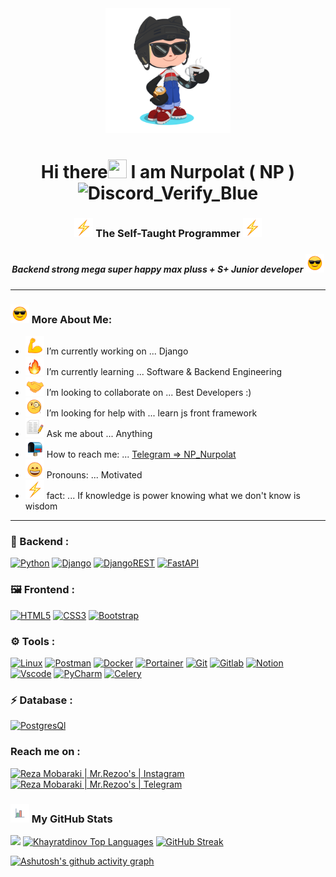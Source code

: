 
<div align="center">
    <img src="assets/images/GitHub.png" height="200" />
</div>

## <h1 align="center">Hi there<img src="https://media.giphy.com/media/hvRJCLFzcasrR4ia7z/giphy.gif" width="30" height="30"> I am Nurpolat ( NP ) <img src="https://emoji.gg/assets/emoji/9768-discord-verify-blue.gif" width="25px" height="25px" alt="Discord_Verify_Blue"></h1>

### <h3 align="center"><img src="assets/images/emoji/High-Voltage.gif" width="30" height="30"> The Self-Taught Programmer <img src="assets/images/emoji/High-Voltage.gif" width="30" height="30"></h3>
##### <h5 align="center"> Backend strong mega super happy max pluss + S+  Junior developer <img src="assets/images/emoji/smiling-face-with-sunglasses-1.gif" width="30" height="30"></h5>




---

### <img src="assets/images/emoji/smiling-face-with-sunglasses-1.gif" width="30" height="30">  More About Me:

- <img src="assets/images/emoji/Flexed-Biceps.gif" width="30" height="30"> I’m currently working on ... Django
- <img src="assets/images/emoji/fire-1.gif" width="30" height="30">  I’m currently learning ... Software & Backend Engineering 
- <img src="assets/images/emoji/Handshake.gif" width="30" height="30"> I’m looking to collaborate on ... Best Developers :)
- <img src="assets/images/emoji/face-with-monocle.gif" width="30" height="30"> I’m looking for help with ... learn js front framework
- <img src="assets/images/emoji/memo-2.gif" width="30" height="30"> Ask me about ... Anything
- <img src="assets/images/emoji/open-mailbox-with-raised-flag.gif" width="30" height="30"> How to reach me: ... [Telegram => NP_Nurpolat](https://t.me/NP_Nurpolat)
- <img src="assets/images/emoji/grinning-face-with-smiling-eyes.gif" width="30" height="30"> Pronouns: ... Motivated
- <img src="assets/images/emoji/High-Voltage.gif" width="30" height="30"> fact: ... ‌If knowledge is power knowing what we don't know is wisdom

---




[comment]: <> (<p align="center">)

[comment]: <> (<img src="https://github-readme-stats.vercel.app/api?username=MrRezoo&show_icons=true&theme=default" alt="MrRezoo" />)

### 🔨 Backend :

[![Python](https://img.shields.io/badge/Python-3776ab?style=for-the-badge&logo=python&logoColor=white)](https://www.python.org/)
[![Django](https://img.shields.io/badge/Django-092E20?style=for-the-badge&logo=django&logoColor=green)](https://www.djangoproject.com/)
[![DjangoREST](https://img.shields.io/badge/DJANGO-REST-ff1709?style=for-the-badge&logo=django&logoColor=white&color=ff1709&labelColor=gray)](https://www.django-rest-framework.org/)
[![FastAPI](https://img.shields.io/badge/FastAPI-1B8D7D?style=for-the-badge&logo=FastAPI&logoColor=white)](https://fastapi.tiangolo.com/)

  
### 🖼 Frontend :

[![HTML5](https://img.shields.io/badge/HTML5-E34F26?style=for-the-badge&logo=html5&logoColor=white)](https://html.com/html5/)
[![CSS3](https://img.shields.io/badge/CSS3-1572B6?style=for-the-badge&logo=css3&logoColor=white)](https://css-tricks.com/)
[![Bootstrap](https://img.shields.io/badge/Bootstrap-563d7c?style=for-the-badge&logo=Bootstrap&logoColor=white)](https://getbootstrap.com/)


### ⚙️ Tools :


[![Linux](https://img.shields.io/badge/Linux-FCC624?style=for-the-badge&logo=linux&logoColor=black)](https://www.linux.org/)
[![Postman](https://img.shields.io/badge/Postman-FF6C37?style=for-the-badge&logo=Postman&logoColor=white)](https://www.postman.com/)
[![Docker](https://img.shields.io/badge/Docker-2CA5E0?style=for-the-badge&logo=docker&logoColor=white)](https://www.docker.com/)
[![Portainer](https://img.shields.io/badge/Portainer-2CA5E0?style=for-the-badge&logo=Portainer&logoColor=white)](https://www.portainer.io/)
[![Git](https://img.shields.io/badge/Git-F05032?style=for-the-badge&logo=git&logoColor=white)](https://git-scm.com/)
[![Gitlab](https://img.shields.io/badge/gitlab-F0E44C?style=for-the-badge&logo=gitlab&logoColor=white)](https://gitlab.com/Khayratdinov)
[![Notion](https://img.shields.io/badge/Notion-white?style=for-the-badge&logo=Notion&logoColor=black&color=black&labelColor=white)](https://www.notion.so/)
[![Vscode](https://img.shields.io/badge/Vscode-blue?style=for-the-badge&logo=visualstudio&logoColor=blue&color=blue&labelColor=white)](https://code.visualstudio.com/)
[![PyCharm](https://img.shields.io/badge/pycharm-143?style=for-the-badge&logo=pycharm&logoColor=black&color=black&labelColor=green)](https://www.jetbrains.com/)
[![Celery](https://img.shields.io/badge/celery-%2337814A.svg?&style=for-the-badge&logo=celery&logoColor=white)](https://docs.celeryproject.org/)


### ⚡ Database :

<!-- [![MySQL](https://img.shields.io/badge/MySQL-024F62?style=for-the-badge&logo=mysql&logoColor=white)](https://www.mysql.com/) -->
[![PostgresQl](https://img.shields.io/badge/PostgreSQL-316192?style=for-the-badge&logo=postgresql&logoColor=white)](https://www.postgresql.org/)



### Reach me on : 


[![Reza Mobaraki | Mr.Rezoo's | Instagram](https://img.shields.io/badge/Instagram-E4405F?style=for-the-badge&logo=instagram&logoColor=white)](https://www.instagram.com/np_nurpolat/)
[![Reza Mobaraki | Mr.Rezoo's | Telegram](https://img.shields.io/badge/Telegram-2CA5E0?style=for-the-badge&logo=telegram&logoColor=white)](https://t.me/NP_Nurpolat)

### <img src="assets/images/logo/business-graph.gif" width="30" height="30">  My GitHub Stats
![](http://github-profile-summary-cards.vercel.app/api/cards/profile-details?username=Khayratdinov&theme=2077)
<a href="https://github.com/Khayratdinov/github-readme-stats"><img alt="Khayratdinov Top Languages" src="https://github-readme-stats.vercel.app/api/top-langs/?username=Khayratdinov&langs_count=8&count_private=true&layout=compact&theme=react&hide_border=true&bg_color=0D1117" /></a>
[![GitHub Streak](https://streak-stats.demolab.com?user=Khayratdinov&theme=github-dark&border_radius=4.7&date_format=M%20j%5B%2C%20Y%5D)](https://git.io/streak-stats)

[![Ashutosh's github activity graph](https://activity-graph.herokuapp.com/graph?username=Khayratdinov)](https://github.com/ashutosh00710/github-readme-activity-graph)
